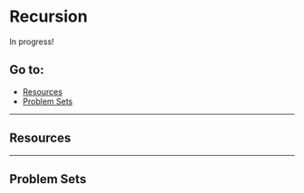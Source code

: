 # Recursion

In progress!

## Go to:
 * [Resources](resources)
 * [Problem Sets](problem-sets)

___

## Resources

___

## Problem Sets
